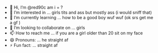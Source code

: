 - 👋 Hi, I’m @red90c am i = ? 
- 👀 I’m interested in ... girls tits and ass but mostly ass (i would sniff that) 
- 🌱 I’m currently learning ... how to be a good boy wuf wuf (ok srs get me a gf ) 
- 💞️ I’m looking to collaborate on ... girls 
- 📫 How to reach me ... if you are a girl older than 20 sit on my face 
- 😄 Pronouns: ... he straight af
- ⚡ Fun fact: ... straight af

<!---
red90c/red90c is a ✨ special ✨ repository because its `README.md` (this file) appears on your GitHub profile.
You can click the Preview link to take a look at your changes.
--->
